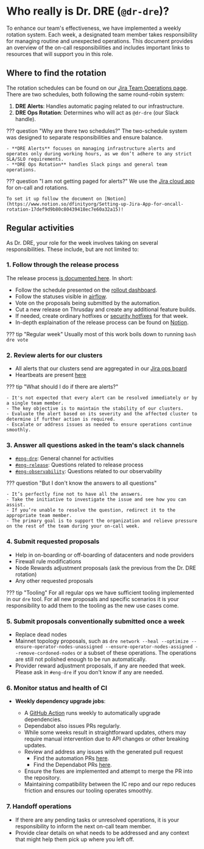 # Who really is Dr. DRE (`@dr-dre`)?

To enhance our team's effectiveness, we have implemented a weekly rotation system. Each week, a designated team member takes responsibility for managing routine and unexpected operations. This document provides an overview of the on-call responsibilities and includes important links to resources that will support you in this role.

## Where to find the rotation

The rotation schedules can be found on our [Jira Team Operations page](https://dfinity.atlassian.net/jira/ops/teams/og-a6d6c0d5-2641-4c54-8a2c-5860ef5e8f53/on-call). There are two schedules, both following the same round-robin system:

1. **DRE Alerts**: Handles automatic paging related to our infrastructure.  
2. **DRE Ops Rotation**: Determines who will act as `@dr-dre` (our Slack handle).

??? question "Why are there two schedules?"
    The two-schedule system was designed to separate responsibilities and ensure balance.  

    - **DRE Alerts** focuses on managing infrastructure alerts and operates only during working hours, as we don’t adhere to any strict SLA/SLO requirements.  
    - **DRE Ops Rotation** handles Slack pings and general team operations.  

??? question "I am not getting paged for alerts?"
    We use the [Jira cloud app](https://www.atlassian.com/software/jira/mobile-app) for on-call and rotations.

    To set it up follow the document on [Notion](https://www.notion.so/dfinityorg/Setting-up-Jira-App-for-oncall-rotation-17def9d9b80c80439418ec7e60a32a15)!

## Regular activities

As Dr. DRE, your role for the week involves taking on several responsibilities. These include, but are not limited to:

### 1. **Follow through the release process**

The release process [is documented here](https://www.notion.so/dfinityorg/IC-OS-release-technical-aspects-1e3c3274ba4d406ebe222aa6eb569e3a).  In short:

* Follow the schedule presented on the [rollout dashboard](https://rollout-dashboard.ch1-rel1.dfinity.network/).
* Follow the statuses visible in [airflow](https://airflow.ch1-rel1.dfinity.network/dags/rollout_ic_os_to_mainnet_subnets/grid).
* Vote on the proposals being submitted by the automation.
* Cut a new release on Thrusday and create any additional feature builds.
* If needed, create ordinary hotfixes or [security hotfixes](https://docs.google.com/document/d/19iYuAxwvWFbxfM3AdhydA5GzfaCITNhueSDhkxKevYQ/edit?tab=t.0#heading=h.i2ciz6mp3ue0) for that week.
* In-depth explaination of the release process can be found on [Notion](https://www.notion.so/dfinityorg/IC-OS-release-technical-aspects-1e3c3274ba4d406ebe222aa6eb569e3a#9621e1dc378c4b3ba28c9d2d1ac5b3a7).

??? tip "Regular week"
    Usually most of this work boils down to running
    ```bash
    dre vote
    ```

### 2. **Review alerts for our clusters**

* All alerts that our clusters send are aggregated in our [Jira ops board](https://dfinity.atlassian.net/jira/ops/teams/og-a6d6c0d5-2641-4c54-8a2c-5860ef5e8f53/alerts?view=list&query=responders%3A+og-a6d6c0d5-2641-4c54-8a2c-5860ef5e8f53)
* Heartbeats are present [here](https://dfinity.atlassian.net/jira/ops/teams/og-a6d6c0d5-2641-4c54-8a2c-5860ef5e8f53/heartbeats)

??? tip "What should I do if there are alerts?"
    
    - It's not expected that every alert can be resolved immediately or by a single team member.
    - The key objective is to maintain the stability of our clusters.
    - Evaluate the alert based on its severity and the affected cluster to determine if further action is required.
    - Escalate or address issues as needed to ensure operations continue smoothly.

### 3. **Answer all questions asked in the team's slack channels**
    
* [`#eng-dre`](https://dfinity.enterprise.slack.com/archives/C05LD0CEAHY): General channel for activities
* [`#eng-release`](https://dfinity.enterprise.slack.com/archives/C01DB8MQ5M1): Questions related to release process
* [`#eng-observability`](https://dfinity.enterprise.slack.com/archives/CGZ4YGN4S): Questions related to our observability

??? question "But I don't know the answers to all questions"

    - It’s perfectly fine not to have all the answers.
    - Take the initiative to investigate the issue and see how you can assist.
    - If you’re unable to resolve the question, redirect it to the appropriate team member.
    - The primary goal is to support the organization and relieve pressure on the rest of the team during your on-call week.

### 4. **Submit requested proposals**

* Help in on-boarding or off-boarding of datacenters and node providers
* Firewall rule modifications
* Node Rewards adjustment proposals (ask the previous from the Dr. DRE rotation)
* Any other requested proposals

??? tip "Tooling"
    For all regular ops we have sufficient tooling implemented in our `dre` tool. For all new proposals and specific scenarios it is your responsibility to add them to the tooling as the new use cases come.

### 5. **Submit proposals conventionally submitted once a week**

* Replace dead nodes
* Mainnet topology proposals, such as `dre network --heal --optimize --ensure-operator-nodes-unassigned --ensure-operator-nodes-assigned --remove-cordoned-nodes` or a subset of these operations. The operations are still not polished enough to be run automatically.
* Provider reward adjustment proposals, if any are needed that week. Please ask in `#eng-dre` if you don't know if any are needed.

### 6. **Monitor status and health of CI**  

- **Weekly dependency upgrade jobs**:

   - A [GitHub Action](https://github.com/dfinity/dre/actions/workflows/update-dependencies.yaml) runs weekly to automatically upgrade dependencies.
   - Dependabot also issues PRs regularly.
   - While some weeks result in straightforward updates, others may require manual intervention due to API changes or other breaking updates.
   - Review and address any issues with the generated pull request
     - Find the automation PRs [here](https://github.com/dfinity/dre/issues?q=is%3Apr+is%3Aopen+author%3Aapp%2Fpr-automation-bot-public).
     - Find the Dependabot PRs [here](https://github.com/dfinity/dre/issues?q=is%3Apr+is%3Aopen+author%3Aapp%2Fdependabot).  
   - Ensure the fixes are implemented and attempt to merge the PR into the repository.  
   - Maintaining compatibility between the IC repo and our repo reduces friction and ensures our tooling operates smoothly. 

### 7. **Handoff operations**  

- If there are any pending tasks or unresolved operations, it is your responsibility to inform the next on-call team member.  
- Provide clear details on what needs to be addressed and any context that might help them pick up where you left off.
